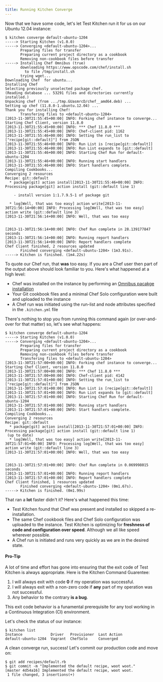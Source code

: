```yaml
---
title: Running Kitchen Converge
---
```


Now that we have some code, let's let Test Kitchen run it for us on our Ubuntu 12.04 instance:

```
$ kitchen converge default-ubuntu-1204
-----> Starting Kitchen (v1.0.0)
-----> Converging <default-ubuntu-1204>...
       Preparing files for transfer
       Preparing current project directory as a cookbook
       Removing non-cookbook files before transfer
-----> Installing Chef Omnibus (true)
       downloading https://www.opscode.com/chef/install.sh
         to file /tmp/install.sh
       trying wget...
Downloading Chef  for ubuntu...
Installing Chef
Selecting previously unselected package chef.
(Reading database ... 53291 files and directories currently installed.)
Unpacking chef (from .../tmp.GUasmrcD/chef__amd64.deb) ...
Setting up chef (11.8.0-1.ubuntu.12.04) ...
Thank you for installing Chef!
       Transfering files to <default-ubuntu-1204>
[2013-11-30T21:55:45+00:00] INFO: Forking chef instance to converge...
Starting Chef Client, version 11.8.0
[2013-11-30T21:55:45+00:00] INFO: *** Chef 11.8.0 ***
[2013-11-30T21:55:45+00:00] INFO: Chef-client pid: 1162
[2013-11-30T21:55:46+00:00] INFO: Setting the run_list to ["recipe[git::default]"] from JSON
[2013-11-30T21:55:46+00:00] INFO: Run List is [recipe[git::default]]
[2013-11-30T21:55:46+00:00] INFO: Run List expands to [git::default]
[2013-11-30T21:55:46+00:00] INFO: Starting Chef Run for default-ubuntu-1204
[2013-11-30T21:55:46+00:00] INFO: Running start handlers
[2013-11-30T21:55:46+00:00] INFO: Start handlers complete.
Compiling Cookbooks...
Converging 2 resources
Recipe: git::default
  * package[git] action install[2013-11-30T21:55:46+00:00] INFO: Processing package[git] action install (git::default line 1)

    - install version 1:1.7.9.5-1 of package git

  * log[Well, that was too easy] action write[2013-11-30T21:56:14+00:00] INFO: Processing log[Well, that was too easy] action write (git::default line 3)
[2013-11-30T21:56:14+00:00] INFO: Well, that was too easy


[2013-11-30T21:56:14+00:00] INFO: Chef Run complete in 28.139177847 seconds
[2013-11-30T21:56:14+00:00] INFO: Running report handlers
[2013-11-30T21:56:14+00:00] INFO: Report handlers complete
Chef Client finished, 2 resources updated
       Finished converging <default-ubuntu-1204> (1m3.91s).
-----> Kitchen is finished. (1m4.22s)
```

To quote our Chef run, that **was** too easy. If you are a Chef user then part of the output above should look familiar to you. Here's what happened at a high level:

* Chef was installed on the instance by performing an [Omnibus pacakge installation](http://www.opscode.com/chef/install/)
* Your Git cookbook files and a minimal Chef Solo configuration were built and uploaded to the instance
* A Chef run was initiated using the run-list and node attributes specified in the `.kitchen.yml` file

There's nothing to stop you from running this command again (or over-and-over for that matter) so, let's see what happens:

```
$ kitchen converge default-ubuntu-1204
-----> Starting Kitchen (v1.0.0)
-----> Converging <default-ubuntu-1204>...
       Preparing files for transfer
       Preparing current project directory as a cookbook
       Removing non-cookbook files before transfer
       Transfering files to <default-ubuntu-1204>
[2013-11-30T21:57:00+00:00] INFO: Forking chef instance to converge...
Starting Chef Client, version 11.8.0
[2013-11-30T21:57:00+00:00] INFO: *** Chef 11.8.0 ***
[2013-11-30T21:57:00+00:00] INFO: Chef-client pid: 4142
[2013-11-30T21:57:01+00:00] INFO: Setting the run_list to ["recipe[git::default]"] from JSON
[2013-11-30T21:57:01+00:00] INFO: Run List is [recipe[git::default]]
[2013-11-30T21:57:01+00:00] INFO: Run List expands to [git::default]
[2013-11-30T21:57:01+00:00] INFO: Starting Chef Run for default-ubuntu-1204
[2013-11-30T21:57:01+00:00] INFO: Running start handlers
[2013-11-30T21:57:01+00:00] INFO: Start handlers complete.
Compiling Cookbooks...
Converging 2 resources
Recipe: git::default
  * package[git] action install[2013-11-30T21:57:01+00:00] INFO: Processing package[git] action install (git::default line 1)
 (up to date)
  * log[Well, that was too easy] action write[2013-11-30T21:57:01+00:00] INFO: Processing log[Well, that was too easy] action write (git::default line 3)
[2013-11-30T21:57:01+00:00] INFO: Well, that was too easy


[2013-11-30T21:57:01+00:00] INFO: Chef Run complete in 0.069998015 seconds
[2013-11-30T21:57:01+00:00] INFO: Running report handlers
[2013-11-30T21:57:01+00:00] INFO: Report handlers complete
Chef Client finished, 1 resources updated
       Finished converging <default-ubuntu-1204> (0m1.67s).
-----> Kitchen is finished. (0m1.99s)
```

That ran a **lot** faster didn't it? Here's what happened this time:

* Test Kitchen found that Chef was present and installed so skipped a re-installation.
* The same Chef cookbook files and Chef Solo configuration was uploaded to the instance. Test Kitchen is optimizing for **freshness of code and configuration over speed**. Although we all like speed wherever possible.
* A Chef run is initiated and runs very quickly as we are in the desired state.

<div class="well">
  <h4><span class="glyphicon glyphicon-pushpin"></span> Pro-Tip</h4>
  <p>A lot of time and effort has gone into ensuring that the exit code of Test Kitchen is always appropriate. Here is the Kitchen Command Guarentee:</p>
  <ol>
    <li>I will always exit with code <strong>0</strong> if my operation was successful.</li>
    <li>I will always exit with a non-zero code if <strong>any</strong> part of my operation was not successful.</li>
    <li>Any behavior to the contrary <strong>is a bug</strong>.</li>
  </ol>
  <p>This exit code behavior is a funamental prerequisite for any tool working in a Continuous Integration (CI) environment.</p>
</div>

Let's check the status of our instance:

```
$ kitchen list
Instance             Driver   Provisioner  Last Action
default-ubuntu-1204  Vagrant  ChefSolo     Converged
```

A clean converge run, success! Let's commit our production code and move on:

```
$ git add recipes/default.rb
$ git commit -m "Implemented the default recipe, woot woot."
[master 4d54a16] Implemented the default recipe, woot woot.
 1 file changed, 3 insertions(+)
```
